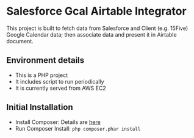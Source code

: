 # Salesforce Gcal Airtable Integrator

This project is built to fetch data from Salesforce and Client (e.g. 15Five) Google Calendar data; then associate data 
and present it in Airtable document.
 
## Environment details

* This is a PHP project
* It includes script to run periodically
* It is currently served from AWS EC2

## Initial Installation

* Install Composer: Details are [here](https://getcomposer.org/download/)
* Run Composer Install: `php composer.phar install`
